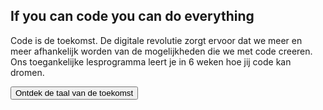 ## If you can code you can do <span style="color: var(--color-primary-green);">everything<span>

Code is de toekomst. De digitale revolutie zorgt ervoor dat we meer en meer afhankelijk worden van de mogelijkheden die we met code creeren. Ons toegankelijke lesprogramma leert je in 6 weken hoe jij code kan dromen.

<button>Ontdek de taal van de toekomst</button>